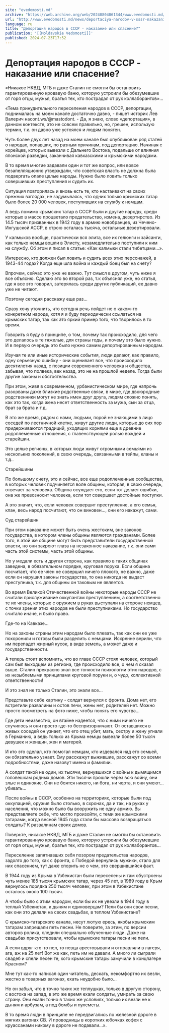 ```yaml
---
site: "evedomosti.md"
archive: "https://web.archive.org/web/20240804061344/www.evedomosti.md/news/deportaciya-narodov-v-sssr-nakazanie-ili-spasenie"
url: "http://www.evedomosti.md/news/deportaciya-narodov-v-sssr-nakazanie-ili-spasenie"
language: ru
title: "Депортация народов в СССР - наказание или спасение?"
publication: '[[Moldavskie Vedomosti]]'
published: 2024-07-23T17:52
---
```


# Депортация народов в СССР - наказание или спасение?

«Никакое НКВД, МГБ и даже Сталин не смогли бы остановить гарантированную кровавую баню, которую устроили бы обезумевшие от горя отцы, мужья, братья тех, кто пострадал от рук коллаборантов»...

«Тема принудительного переселения народов в СССР, депортации, поднималась на моем канале достаточно давно, - пишет историк Лев Валерич наcont.ws/@mastodont. - Да, я знаю, слово «депортация», в данном контексте, это не совсем правильно, но, грешен, использую термин, т.к. он давно уже устоялся и людям понятен.

Чуть более двух лет назад на моем канале был опубликован ряд статей о народах, попавших, по разным причинам, под депортацию. Начиная с корейцев, которых вывезли с Дальнего Востока, подальше от влияния японской разведки, заканчивая кавказскими и крымскими народами.

В то время многие задавали один и тот же вопрос, или вовсе безапелляционно утверждали, что советская власть не должна была подвергать опале целые народы. Нужно было ловить только совершивших преступления и судить их.

Ситуация повторилась и вновь есть те, кто настаивают на своих прежних взглядах, не задумываясь, что одних только крымских татар было более 20 000 человек, поступивших на службу к немцам.

А ведь помимо крымских татар в СССР были и другие народы, среди которых в массе процветало предательство, измена, дезертирство. Из 14.5 тысяч призванных в 1942 году в армию новобранцев, из Чечено-Ингушской АССР, в строю осталась тысяча, остальные дезертировали.

У калмыков вообще, практически вся элита, все их гелюнги и зайсанги, как только немцы вошли в Элисту, незамедлительно поступили к ним на службу. Об этом я писал в статье: «Как калмыки стали тибетцами...».

Интересно, кто должен был ловить и судить всех этих персонажей, в 1943-44 годах? Когда еще шла война и каждый боец был на счету?

Впрочем, сейчас это уже не важно. Тут смысл в другом, чуть ниже я все объясню. Сделаю это во второй раз, т.к объяснял уже, но статья, где я все это говорил, затерялась среди других публикаций, ее давно уже не читают.

Поэтому сегодня расскажу еще раз...

Сразу хочу уточнить, что сегодня речь пойдет не о каком-то конкретном народе, хотя я и буду периодически ссылаться на крымских татар, так как это яркий пример того, что творилось в то время.

Говорить я буду в принципе, о том, почему так происходило, для чего это делалось в те тяжелые, для страны годы, и почему это было нужно. И в первую очередь это было нужно самим депортированным народам.

Изучая те или иные исторические события, люди делают, как правило, одну серьезную ошибку - они оценивает все, что происходило десятилетия назад, с позиции современного человека и общества, забывая, что полвека, век назад, это не на прошлой неделе. Тогда были другие законы и обстоятельства.

При этом, живя в современном, урбанистическом мире, где напрочь разорваны даже близкие родственные связи, в мире, где двоюродные родственники могут не знать имен друг друга, людям сложно понять, как это так, когда жена несет ответственность за мужа, сын за отца, брат за брата и т.д.

В это же время, рядом с нами, людьми, порой не знающими в лицо соседей по лестничной клетке, живут другие люди, которые до сих пор придерживаются традиций, уходящих корнями еще в древние родоплеменные отношения, с главенствующей ролью вождей и старейшин.

Это целые регионы, в которых люди живут огромными семьями из нескольких поколений, в свою очередь, связанными в тейпы, кланы и т.д..

Старейшины

По большому счету, это и сейчас, все еще родоплеменные сообщества, в которых человек подчиняется воле общины, которая, в свою очередь, отвечает за человека. Община осуждает его, если тот делает ошибки, она же превозносит человека, если тот совершает достойные поступки.

А это значит, что, если человек совершит преступление, а его семья, клан, весь народ посчитают, что он виновен..., они его накажут, сами.

Суд старейшин

При этом наказание может быть очень жестоким, вне законов государства, в котором члены общины являются гражданами. Более того, в этой же общине могут быть представители государственной власти, но они закроют глаза на незаконное наказание, т.к. они сами часть этой системы, часть этой общины.

Но у медали есть и другая сторона, как правило в таких общинах заведена, в обязательном порядке, круговая порука. Если община посчитает, что ее член не совершил ничего плохого, не важно, даже если он нарушил законы государства, то она никогда не выдаст преступника, т.к. для общины он таковым не является.

Во время Великой Отечественной войны некоторые народы СССР не считали прислуживание оккупантам преступлением, а соответственно те их члены, которые с оружием в руках выступали на стороне немцев, с точки зрения этих народов не были преступниками. Но государство считало иначе, и было право.

Где-то на Кавказе...

Но на законы страны этим народам было плевать, так как они ее уже похоронили и готовы были разделить с немцами. Искренне верили, что им перепадет жирный кусок, в виде земель, а может даже и государственности.

А теперь стоит вспомнить, что во главе СССР стоял человек, который сам был выходцем из региона, где происходило все, о чем я сказал выше. Сталин прекрасно знал все тонкости психологии этих народов, с их незыблемыми принципами круговой поруки и, о чудо, коллективной ответственности!

И это знал не только Сталин, это знали все...

Представьте себе картину - солдат вернулся с фронта. Дома нет, его встретили развалины и остов печи, жены нет, родителей нет. Можно просто посмотреть на фото ниже, чтобы понять его чувства...

Где дети неизвестно, он втайне надеется, что с ними ничего не случилось и они просто где-то беспризорничают. От оставшихся в живых соседей он узнает, что его отец убит, мать, сестру и жену угнали в Германию, а ведь только из Крыма немцы вывезли более 50 тысяч девушек и женщин, жен и матерей.

И кто это сделал, кто помогал немцам, кто издевался над его семьей, он обязательно узнает. Ему расскажут выжившие, расскажут со всеми подробностями, даже назовут имена и фамилии.

А солдат такой не один, их тысячи, вернувшихся с войны к дымящимся головешкам родных домов. Эти тысячи прошли через всю войну, они злые и одинокие. Они не боятся никого, ни бога, ни черта, и они умеют... убивать...

После войны в СССР, особенно на территориях, которые были под оккупацией, оружия было столько, в схронах, да и так, на руках у населения, что можно было бы вооружить не одну армию. Вы представляете себе, что могло произойти, с теми же крымскими татарами, когда весной 1945 года стали бы массово возвращаться солдаты? К развалинам своих домов.

Поверьте, никакое НКВД, МГБ и даже Сталин не смогли бы остановить гарантированную кровавую баню, которую устроили бы обезумевшие от горя отцы, мужья, братья тех, кто пострадал от рук коллаборантов...

Переселение запятнавших себя позором предательства народов, задолго до того, как с фронта, с Победой вернулись мужики, стало для них спасением, тут даже спорить не о чем, это свершившийся факт.

В 1944 году из Крыма в Узбекистан были переселены и там обустроены чуть менее 185 тысяч крымских татар, через 45 лет, в 1989 году в Крым вернулось порядка 250 тысяч человек, при этом в Узбекистане осталось около 100 тысяч.

А чтобы было с этим народом, если бы их не увезли в 1944 году в теплый Узбекистан, к дыням и единоверцам? Пели бы они свои песни, как они это делали на своих свадьбах, в теплом Узбекистане?

С крымско-татарского канала, несут лютую ересь, якобы крымским татарам запрещали петь песни. Не поверите, за этим, по версии авторов ролика, следили специально обученные люди. Даже на свадьбах присутствовали, чтобы крымские татары песни не пели.

А если вдруг кто-то пел, то певца арестовывали и отправляли в лагеря, ага, аж на 25 лет! Вот же как, петь им не давали. А много ли сыграли свадеб и спели песен те, кого крымские татары замучили в концлагере Красном?

Мне тут как-то написал один читатель, дескать, некомфортно их везли, жестко в товарных вагонах, ехать неудобно было...

Но он забыл, что в точно таких же теплушках, только в другую сторону, с востока на запад, в это же время ехали солдаты, умирать за свою страну. Они ехали точно в таких же условиях, только их везли не к дыням и арбузам, а под бомбы и пулеметы.

В то время люди в принципе не передвигались по железной дороге в мягких вагонах СВ. И проводницы в коротких юбочках кофея с круассанами никому в дороге не подавали...».